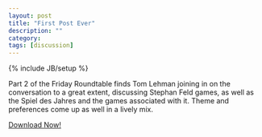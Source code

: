 ```yaml
---
layout: post
title: "First Post Ever"
description: ""
category: 
tags: [discussion]
---
```

{% include JB/setup %}

Part 2 of the Friday Roundtable finds Tom Lehman joining in on the conversation to a great extent, discussing Stephan Feld games, as well as the Spiel des Jahres and the games associated with it.  Theme and preferences come up as well in a lively mix.

[Download Now!](https://dl.dropbox.com/u/3275045/blueprintcss-1-0-cheatsheet-4-2-gjms.pdf)